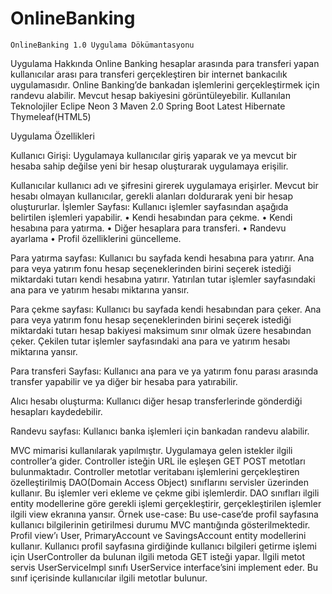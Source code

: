 # OnlineBanking

	OnlineBanking 1.0 Uygulama Dökümantasyonu

























Uygulama Hakkında
 	Online Banking hesaplar arasında para transferi yapan kullanıcılar arası para transferi gerçekleştiren bir internet bankacılık uygulamasıdır. Online Banking’de bankadan işlemlerini gerçekleştirmek için randevu alabilir. Mevcut hesap bakiyesini görüntüleyebilir.
Kullanılan Teknolojiler
Eclipe Neon 3
Maven 2.0
Spring Boot Latest
Hibernate 
Thymeleaf(HTML5)


















Uygulama Özellikleri


Kullanıcı Girişi: Uygulamaya kullanıcılar giriş yaparak ve ya mevcut bir hesaba sahip değilse yeni bir hesap oluşturarak uygulamaya erişilir.                                                



Kullanıcılar kullanıcı adı ve şifresini girerek uygulamaya erişirler.
Mevcut bir hesabı olmayan kullanıcılar, gerekli alanları doldurarak yeni bir hesap oluştururlar. 
İşlemler Sayfası: Kullanıcı işlemler sayfasından aşağıda belirtilen işlemleri yapabilir.
•	Kendi hesabından para çekme.
•	Kendi hesabına para yatırma.
•	Diğer hesaplara para transferi.
•	Randevu ayarlama
•	Profil özelliklerini güncelleme.









Para yatırma sayfası: Kullanıcı bu sayfada kendi hesabına para yatırır. 
Ana para veya yatırım fonu hesap seçeneklerinden birini seçerek istediği miktardaki tutarı kendi hesabına yatırır. Yatırılan tutar işlemler sayfasındaki ana para ve yatırım hesabı miktarına yansır.

Para çekme sayfası: Kullanıcı bu sayfada kendi hesabından para çeker. 
Ana para veya yatırım fonu hesap seçeneklerinden birini seçerek istediği miktardaki tutarı hesap bakiyesi maksimum sınır olmak üzere hesabından çeker. Çekilen tutar işlemler sayfasındaki ana para ve yatırım hesabı miktarına yansır.


Para transferi Sayfası: Kullanıcı ana para ve ya yatırım fonu parası arasında transfer yapabilir ve ya diğer bir hesaba para yatırabilir.


Alıcı hesabı oluşturma: Kullanıcı diğer hesap transferlerinde gönderdiği hesapları kaydedebilir.


Randevu sayfası: Kullanıcı banka işlemleri için bankadan randevu alabilir.

MVC mimarisi kullanılarak yapılmıştır. Uygulamaya gelen istekler ilgili controller’a gider. Controller isteğin URL ile eşleşen GET POST metotları bulunmaktadır. Controller metotlar veritabanı işlemlerini gerçekleştiren özelleştirilmiş DAO(Domain Access Object) sınıflarını servisler üzerinden kullanır. Bu işlemler veri ekleme ve çekme gibi işlemlerdir. DAO sınıfları ilgili entity modellerine göre gerekli işlemi gerçekleştirir, gerçekleştirilen işlemler ilgili view ekranına yansır. 
Örnek use-case:
Bu use-case’de profil sayfasına kullanıcı bilgilerinin getirilmesi durumu MVC mantığında gösterilmektedir.
Profil view’ı User, PrimaryAccount ve SavingsAccount entity modellerini kullanır. Kullanıcı profil sayfasına girdiğinde kullanıcı bilgileri getirme işlemi için UserController da bulunan ilgili metoda GET isteği yapar. İlgili metot servis UserServiceImpl sınıfı UserService interface’sini implement eder. Bu sınıf içerisinde kullanıcılar ilgili metotlar bulunur.

